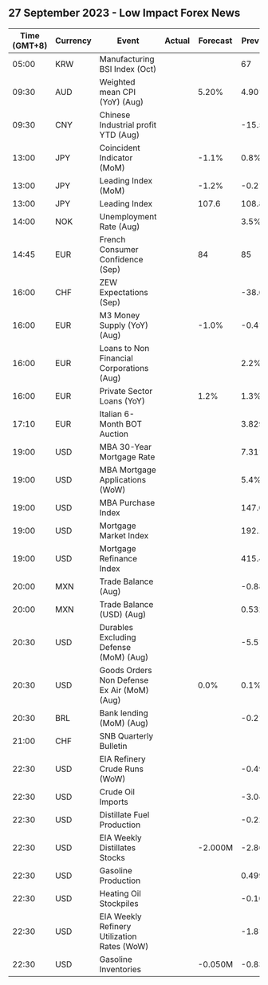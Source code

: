 ## 27 September 2023 - Low Impact Forex News

| Time (GMT+8) | Currency | Event | Actual | Forecast | Previous |
|------|----------|-------|--------|----------|----------|
| 05:00 | KRW | Manufacturing BSI Index (Oct) |  |  | 67 |
| 09:30 | AUD | Weighted mean CPI (YoY) (Aug) |  | 5.20% | 4.90% |
| 09:30 | CNY | Chinese Industrial profit YTD (Aug) |  |  | -15.5% |
| 13:00 | JPY | Coincident Indicator (MoM) |  | -1.1% | 0.8% |
| 13:00 | JPY | Leading Index (MoM) |  | -1.2% | -0.2% |
| 13:00 | JPY | Leading Index |  | 107.6 | 108.8 |
| 14:00 | NOK | Unemployment Rate (Aug) |  |  | 3.5% |
| 14:45 | EUR | French Consumer Confidence (Sep) |  | 84 | 85 |
| 16:00 | CHF | ZEW Expectations (Sep) |  |  | -38.6 |
| 16:00 | EUR | M3 Money Supply (YoY) (Aug) |  | -1.0% | -0.4% |
| 16:00 | EUR | Loans to Non Financial Corporations (Aug) |  |  | 2.2% |
| 16:00 | EUR | Private Sector Loans (YoY) |  | 1.2% | 1.3% |
| 17:10 | EUR | Italian 6-Month BOT Auction |  |  | 3.829% |
| 19:00 | USD | MBA 30-Year Mortgage Rate |  |  | 7.31% |
| 19:00 | USD | MBA Mortgage Applications (WoW) |  |  | 5.4% |
| 19:00 | USD | MBA Purchase Index |  |  | 147.0 |
| 19:00 | USD | Mortgage Market Index |  |  | 192.1 |
| 19:00 | USD | Mortgage Refinance Index |  |  | 415.4 |
| 20:00 | MXN | Trade Balance (Aug) |  |  | -0.881B |
| 20:00 | MXN | Trade Balance (USD) (Aug) |  |  | 0.532B |
| 20:30 | USD | Durables Excluding Defense (MoM) (Aug) |  |  | -5.5% |
| 20:30 | USD | Goods Orders Non Defense Ex Air (MoM) (Aug) |  | 0.0% | 0.1% |
| 20:30 | BRL | Bank lending (MoM) (Aug) |  |  | -0.2% |
| 21:00 | CHF | SNB Quarterly Bulletin |  |  |  |
| 22:30 | USD | EIA Refinery Crude Runs (WoW) |  |  | -0.496M |
| 22:30 | USD | Crude Oil Imports |  |  | -3.042M |
| 22:30 | USD | Distillate Fuel Production |  |  | -0.229M |
| 22:30 | USD | EIA Weekly Distillates Stocks |  | -2.000M | -2.867M |
| 22:30 | USD | Gasoline Production |  |  | 0.499M |
| 22:30 | USD | Heating Oil Stockpiles |  |  | -0.109M |
| 22:30 | USD | EIA Weekly Refinery Utilization Rates (WoW) |  |  | -1.8% |
| 22:30 | USD | Gasoline Inventories |  | -0.050M | -0.831M |
